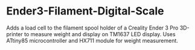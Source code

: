 # Ender3-Filament-Digital-Scale
Adds a load cell to the filament spool holder of a Creality Ender 3 Pro 3D-printer to measure weight and display on TM1637 LED display.  Uses ATtiny85 microcontroller and HX711 module for weight measurement. 
